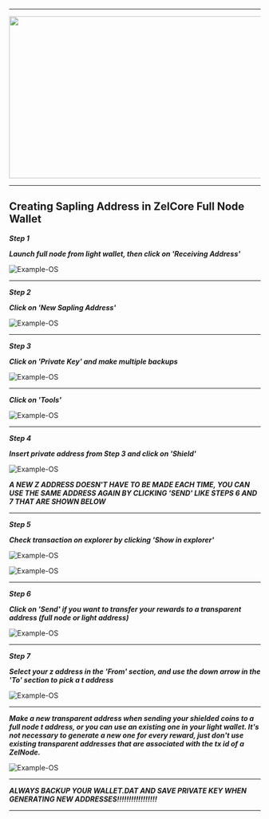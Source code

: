 ***

<p align="center">
  <img width="860" height="325" src="https://imgur.com/uwsNF4u.png/860/325">
</p>

***

## Creating Sapling Address in ZelCore Full Node Wallet
***Step 1***

***Launch full node from light wallet, then click on 'Receiving Address'***

![Example-OS](https://i.imgur.com/X6U0hWQ.jpg.jpg.png)

***

***Step 2***

***Click on 'New Sapling Address'***

![Example-OS](https://i.imgur.com/gbZ63u1.jpg.png)

***

***Step 3***

***Click on 'Private Key' and make multiple backups***

![Example-OS](https://i.imgur.com/YsYNZ1J.jpg.png)

***

***Click on 'Tools'***

![Example-OS](https://i.imgur.com/X6U0hWQ.jpg.jpg.png)

***

***Step 4***

***Insert private address from Step 3 and click on 'Shield'***

![Example-OS](https://i.imgur.com/F1h9w7p.jpg.png)

***A NEW Z ADDRESS DOESN'T HAVE TO BE MADE EACH TIME, YOU CAN USE THE SAME ADDRESS AGAIN BY CLICKING 'SEND' LIKE STEPS 6 AND 7 THAT ARE SHOWN BELOW***

***

***Step 5***

***Check transaction on explorer by clicking 'Show in explorer'***

![Example-OS](https://i.imgur.com/hfBX7og.jpg.png)

![Example-OS](https://i.imgur.com/St1tYWv.jpg.png)

***

***Step 6***

***Click on 'Send' if you want to transfer your rewards to a transparent address (full node or light address)***

![Example-OS](https://i.imgur.com/X6U0hWQ.jpg.jpg.png)

***

***Step 7***

***Select your z address in the 'From' section, and use the down arrow in the 'To' section to pick a t address***

![Example-OS](https://imgur.com/Aa0o9ov.png)

***

***Make a new transparent address when sending your shielded coins to a full node t address, or you can use an existing one in your light wallet.  It's not necessary to generate a new one for every reward, just don't use existing transparent addresses that are associated with the tx id of a ZelNode.***

![Example-OS](https://i.imgur.com/gbZ63u1.jpg.png)

***

***ALWAYS BACKUP YOUR WALLET.DAT AND SAVE PRIVATE KEY WHEN GENERATING NEW ADDRESSES!!!!!!!!!!!!!!!!!***

***

